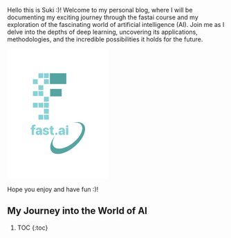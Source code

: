 Hello this is Suki :)! Welcome to my personal blog, where I will be documenting my exciting journey through the fastai course and my exploration of the fascinating world of artificial intelligence (AI). Join me as I delve into the depths of deep learning, uncovering its applications, methodologies, and the incredible possibilities it holds for the future.

![Image of fast.ai logo](images/logo.png)

Hope you enjoy and have fun :)!

## My Journey into the World of AI

1. TOC {:toc}
